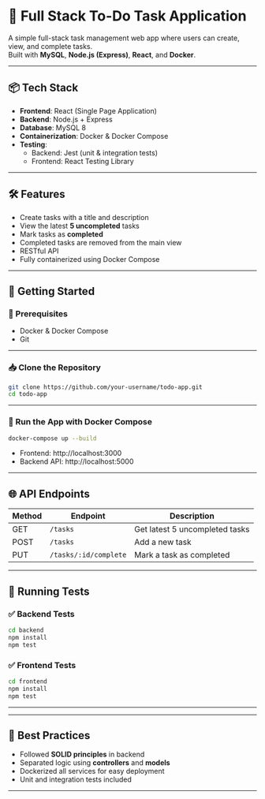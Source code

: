 # 📝 Full Stack To-Do Task Application

A simple full-stack task management web app where users can create, view, and complete tasks.  
Built with **MySQL**, **Node.js (Express)**, **React**, and **Docker**.

---

## 📦 Tech Stack

- **Frontend**: React (Single Page Application)
- **Backend**: Node.js + Express
- **Database**: MySQL 8
- **Containerization**: Docker & Docker Compose
- **Testing**:
  - Backend: Jest (unit & integration tests)
  - Frontend: React Testing Library

---

## 🛠️ Features

- Create tasks with a title and description
- View the latest **5 uncompleted** tasks
- Mark tasks as **completed**
- Completed tasks are removed from the main view
- RESTful API
- Fully containerized using Docker Compose

---

## 🚀 Getting Started

### 🧰 Prerequisites

- Docker & Docker Compose
- Git 

---

### 📥 Clone the Repository

```bash
git clone https://github.com/your-username/todo-app.git
cd todo-app
```

---

### 🐳 Run the App with Docker Compose

```bash
docker-compose up --build
```

- Frontend: http://localhost:3000  
- Backend API: http://localhost:5000

---

## 🌐 API Endpoints

| Method | Endpoint               | Description                      |
|--------|------------------------|----------------------------------|
| GET    | `/tasks`               | Get latest 5 uncompleted tasks   |
| POST   | `/tasks`               | Add a new task                   |
| PUT    | `/tasks/:id/complete`  | Mark a task as completed         |

---

## 🧪 Running Tests

### ✅ Backend Tests

```bash
cd backend
npm install
npm test
```

### ✅ Frontend Tests

```bash
cd frontend
npm install
npm test
```

---

---

## 🧹 Best Practices

- Followed **SOLID principles** in backend
- Separated logic using **controllers** and **models**
- Dockerized all services for easy deployment
- Unit and integration tests included

---

